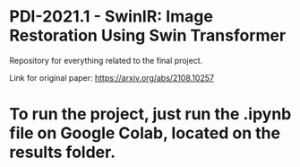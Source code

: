 # PDI-2021.1 - SwinIR: Image Restoration Using Swin Transformer
Repository for everything related to the final project.

Link for original paper: https://arxiv.org/abs/2108.10257

# To run the project, just run the .ipynb file on Google Colab, located on the results folder.
